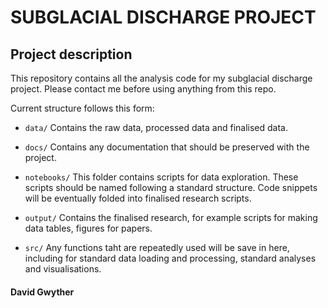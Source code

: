 # SUBGLACIAL DISCHARGE PROJECT 
## Project description
This repository contains all the analysis code for my subglacial discharge project. Please contact me before using anything from this repo.


Current structure follows this form:

- `data/`
Contains the raw data, processed data and finalised data.

- `docs/`
Contains any documentation that should be preserved with the project.

- `notebooks/`
This folder contains scripts for data exploration. These scripts should be named following a standard structure. Code snippets will be eventually folded into finalised research scripts.

- `output/`
Contains the finalised research, for example scripts for making data tables, figures for papers. 

- `src/`
Any functions taht are repeatedly used will be save in here, including for standard data loading and processing, standard analyses and visualisations.

#### David Gwyther

